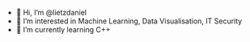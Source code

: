 - 👋 Hi, I’m @lietzdaniel
- 👀 I’m interested in Machine Learning, Data Visualisation, IT Security
- 🌱 I’m currently learning C++


<!---
lietzdaniel/lietzdaniel is a ✨ special ✨ repository because its `README.md` (this file) appears on your GitHub profile.
You can click the Preview link to take a look at your changes.
--->
